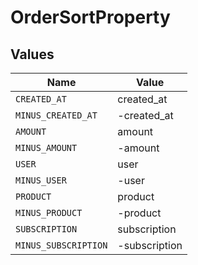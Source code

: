 # OrderSortProperty


## Values

| Name                 | Value                |
| -------------------- | -------------------- |
| `CREATED_AT`         | created_at           |
| `MINUS_CREATED_AT`   | -created_at          |
| `AMOUNT`             | amount               |
| `MINUS_AMOUNT`       | -amount              |
| `USER`               | user                 |
| `MINUS_USER`         | -user                |
| `PRODUCT`            | product              |
| `MINUS_PRODUCT`      | -product             |
| `SUBSCRIPTION`       | subscription         |
| `MINUS_SUBSCRIPTION` | -subscription        |